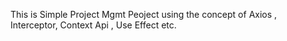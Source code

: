 This is Simple Project Mgmt Peoject using the concept of Axios , Interceptor, Context Api , Use Effect etc.
